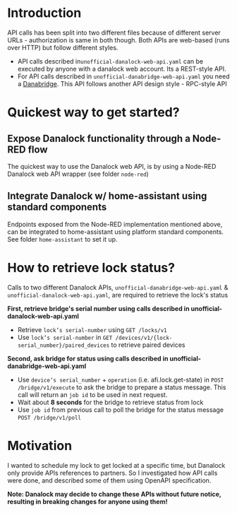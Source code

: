 # Introduction
API calls has been split into two different files because of different server URLs - authorization is same in both though. Both APIs are web-based (runs over HTTP) but follow different styles.

- API calls described in``unofficial-danalock-web-api.yaml`` can be executed by anyone with a danalock web account. Its a REST-style API. 
- For API calls described in ``unofficial-danabridge-web-api.yaml`` you need a [Danabridge](https://danalock.com/products/danabridge-v3). This API follows another API design style - RPC-style API

# Quickest way to get started?

## Expose Danalock functionality through a Node-RED flow 
The quickest way to use the Danalock web API, is by using a Node-RED Danalock web API wrapper (see folder  ``node-red``)

## Integrate Danalock w/ home-assistant using standard components
Endpoints exposed from the Node-RED implementation mentioned above, can be integrated to home-assistant using platform standard components. See folder ``home-assistant`` to set it up.

 
# How to retrieve lock status?
Calls to two different Danalock APIs, ``unofficial-danabridge-web-api.yaml`` & ``unofficial-danalock-web-api.yaml``, are required to retrieve the lock's status

**First, retrieve bridge's serial number using calls described in  unofficial-danalock-web-api.yaml**
* Retrieve ``lock’s serial-number`` using ``GET /locks/v1``
* Use ``lock’s serial-number`` in ``GET /devices/v1/{lock-serial_number}/paired_devices`` to retrieve paired devices

**Second, ask bridge for status using calls described in unofficial-danabridge-web-api.yaml**
* Use ``device’s serial_number`` + ``operation`` (i.e. afi.lock.get-state)  in ``POST /bridge/v1/execute`` to ask the bridge to prepare a status message. This call will return an ``job id`` to be used in next request.
* Wait about **8 seconds** for the bridge to retrieve status from lock
* Use ``job id`` from previous call to poll the bridge for the status message ``POST /bridge/v1/poll``


# Motivation
I wanted to schedule my lock to get locked at a specific time, but Danalock only provide APIs references to partners. So I investigated how API calls were done, and described some of them using OpenAPI specification.


**Note: Danalock may decide to change these APIs without future notice, resulting in breaking changes for anyone using them!**
